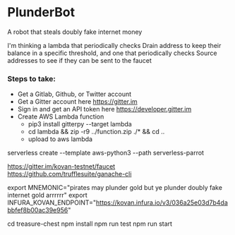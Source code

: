 # PlunderBot
A robot that steals doubly fake internet money

 I'm thinking a lambda that periodically checks Drain 
 address to keep their balance in a specific threshold, 
 and one that periodically checks Source addresses to see 
 if they can be sent to the faucet
 
### Steps to take:
- Get a Gitlab, Github, or Twitter account
- Get a Gitter account here https://gitter.im
- Sign in and get an API token here https://developer.gitter.im
- Create AWS Lambda function
  - pip3 install gitterpy --target lambda
  - cd lambda && zip -r9 ../function.zip ./* && cd ..
  - upload to aws lambda


serverless create --template aws-python3 --path serverless-parrot

https://gitter.im/kovan-testnet/faucet
https://github.com/trufflesuite/ganache-cli


export MNEMONIC="pirates may plunder gold but ye plunder doubly fake internet gold arrrrrr"
export INFURA_KOVAN_ENDPOINT="https://kovan.infura.io/v3/036a25e03d7b4dabbfef8b00ac39e956"

cd treasure-chest
npm install
npm run test
npm run start

